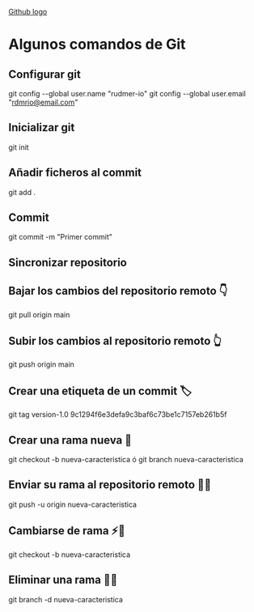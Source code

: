 [Github logo](assets/github_PNG48.png)
# Algunos comandos de Git

## Configurar git
git config --global user.name "rudmer-io"
git config --global user.email "rdmrio@email.com"

## Inicializar git
git init

## Añadir ficheros al commit
git add .

## Commit
git commit -m "Primer commit"

## Sincronizar repositorio

## Bajar los cambios del repositorio remoto 👇
git pull origin main

## Subir los cambios al repositorio remoto 👆
git push origin main 
## Crear una etiqueta de un commit 🏷
git tag version-1.0 9c1294f6e3defa9c3baf6c73be1c7157eb261b5f

## Crear una rama nueva 🌵
git checkout -b nueva-caracteristica
ó
git branch nueva-caracteristica

## Enviar su rama al repositorio remoto 🏹🌵
git push -u origin nueva-caracteristica

## Cambiarse de rama ⚡🌵
git checkout -b nueva-caracteristica

## Eliminar una rama 👻🌵
git branch -d nueva-caracteristica




